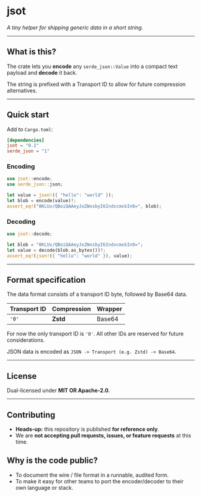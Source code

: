 # jsot

*A tiny helper for shipping generic data in a short string.*

---

## What is this?

The crate lets you **encode** any `serde_json::Value` into a compact text payload and **decode** it back.

The string is prefixed with a Transport ID to allow for future compression alternatives.

---

## Quick start

Add to `Cargo.toml`:

```toml
[dependencies]
jsot = "0.1"
serde_json = "1"
```

### Encoding

```rust
use jsot::encode;
use serde_json::json;

let value = json!({ "hello": "world" });
let blob = encode(value)?;
assert_eq!("0KLUv/QBoiQAAeyJoZWxsbyI6IndvcmxkIn0=", blob);
```

### Decoding

```rust
use jsot::decode;

let blob = "0KLUv/QBoiQAAeyJoZWxsbyI6IndvcmxkIn0=";
let value = decode(blob.as_bytes())?;
assert_eq!(json!({ "hello": "world" }), value);
```

---

## Format specification

The data format consists of a transport ID byte, followed by Base64 data.

| Transport ID | Compression | Wrapper |
|--------------|-------------|---------|
| `'0'`        | **Zstd**    | Base64  |

For now the only transport ID is `'0'`. All other IDs are reserved for future
considerations.

JSON data is encoded as `JSON -> Transport (e.g. Zstd) -> Base64`.

---

## License

Dual-licensed under **MIT OR Apache-2.0**.

---

## Contributing

* **Heads-up:** this repository is published **for reference only**.  
* We are **not accepting pull requests, issues, or feature requests** at this time.

## Why is the code public?

* To document the wire / file format in a runnable, audited form.
* To make it easy for other teams to port the encoder/decoder to their own language or stack.
